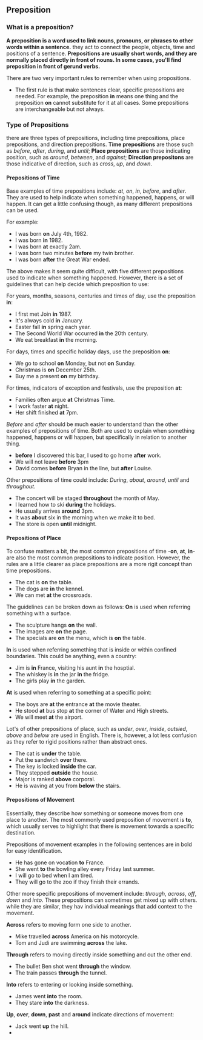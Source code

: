 ## Preposition
### What is a preposition?
**A preposition is a word used to link nouns, pronouns, or phrases to other words within a sentence.** they act to connect the people, objects, time and positions of a sentence. **Prepositions are usually short words, and they are normally placed directly in front of nouns. In some cases, you'll find preposition in front of gerund verbs.**

There are two very important rules to remember when using propositions.
- The first rule is that make sentences clear, specific prepositions are needed. For example, the preposition **in** means one thing and the preposition **on** cannot substitute for it at all cases. Some prepositions are interchangeable but not always.


### Type of Prepositions
there are three types of prepositions, including time prepositions, place prepositions, and direction prepositions.
**Time prepositions** are those such as *before*, *after*, *during*, and *until*;
**Place prepositions** are those indicating position, such as *around*, *between*, and *against*;
**Direction prepositons** are those indicative of direction, such as *cross*, *up*, and *down*.

#### Prepositions of Time
Base examples of time prepositions include: *at*, *on*, *in*, *before*, and *after*. They are used to help indicate when something happened, happens, or will happen. It can get a little confusing though, as many different prepositions can be used.

For example:
- I was born **on** July 4th, 1982.
- I was born **in** 1982.
- I was born **at** exactly 2am.
- I was born two minutes **before** my twin brother.
- I was born **after** the Great War ended.

The above makes it seem quite difficult, with five different prepositions used to indicate when something happened. However, there is a set of guidelines that can help decide which preposition to use:

For years, months, seasons, centuries and times of day, use the preposition **in**:
- I first met Join **in** 1987.
- It's always cold **in** January.
- Easter fall **in** spring each year.
- The Second World War occurred **in** the 20th century.
- We eat breakfast **in** the morning.

For days, times and specific holiday days, use the preposition **on**:
- We go to school **on** Monday, but not **on** Sunday.
- Christmas is **on** December 25th.
- Buy me a present **on** my birthday.

For times, indicators of exception and festivals, use the preposition **at**:
- Families often argue **at** Christmas Time.
- I work faster **at** night.
- Her shift finished **at** 7pm.

*Before* and *after* should be much easier to understand than the other examples of prepositions of time. Both are used to explain when something happened, happens or will happen, but specifically in relation to another thing.
- **before** I discovered this bar, I used to go home **after** work.
- We will not leave **before** 3pm
- David comes **before** Bryan in the line, but **after** Louise.

Other prepositions of time could include: *During*, *about*, *around*, *until* and *throughout*.
- The concert will be staged **throughout** the month of May.
- I learned how to ski **during** the holidays.
- He usually arrives **around** 3pm.
- It was **about** six in the morning when we make it to bed.
- The store is open **until** midnight.


#### Prepositions of Place
To confuse matters a bit, the most common prepositions of time -**on**, **at**, **in**-are also the most common prepositions to indicate position. However, the rules are a little clearer as place prepositions are a more rigit concept than time prepositions.
- The cat is **on** the table.
- The dogs are **in** the kennel.
- We can met **at** the crossroads.

The guidelines can be broken down as follows:
**On** is used when referring something with a surface.
- The sculpture hangs **on** the wall.
- The images are **on** the page.
- The specials are **on** the menu, which is **on** the table.

**In** is used when referring something that is inside or within confined boundaries. This could be anything, even a country:
- Jim is **in** France, visiting his aunt **in** the hosptial.
- The whiskey is **in** the jar **in** the fridge.
- The girls play **in** the garden.

**At** is used when referring to something at a specific point:
- The boys are **at** the entrance **at** the movie theater.
- He stood **at** bus stop **at** the corner of Water and High streets.
- We will meet **at** the airport.

Lot's of other prepositions of place, such as *under*, *over*, *inside*, *outsied*, *above* and *below* are used in English. There is, however, a lot less confusion as they refer to rigid positions rather than abstract ones.
- The cat is **under** the table.
- Put the sandwich **over** there.
- The key is locked **inside** the car.
- They stepped **outside** the house.
- Major is ranked **above** corporal.
- He is waving at you from **below** the stairs.


#### Prepositions of Movement
Essentially, they describe how something or someone moves from one place to another. The most commonly used preposition of movement is **to**, which usually serves to highlight that there is movement towards a specific destination.

Prepositions of movement examples in the following sentences are in bold for easy identification.
- He has gone on vocation **to** France.
- She went **to** the bowling alley every Friday last summer.
- I will go to bed when I am tired.
- They will go to the zoo if they finish their errands.

Other more specific prepositions of movement include: *through*, *across*, *off*, *down* and *into*. These prepositions can sometimes get mixed up with others. while they are similar, they hav individual meanings that add context to the movement.

**Across** refers to moving form one side to another.
- Mike travelled **across** America on his motorcycle.
- Tom and Judi are swimming **across** the lake.

**Through** refers to moving directly inside something and out the other end.
- The bullet Ben shot went **through** the window.
- The train passes **through** the tunnel.

**Into** refers to entering or looking inside something.
- James went **into** the room.
- They stare **into** the darkness.

**Up**, **over**, **down**, **past** and **around** indicate directions of movement:
- Jack went **up** the hill.
- 




